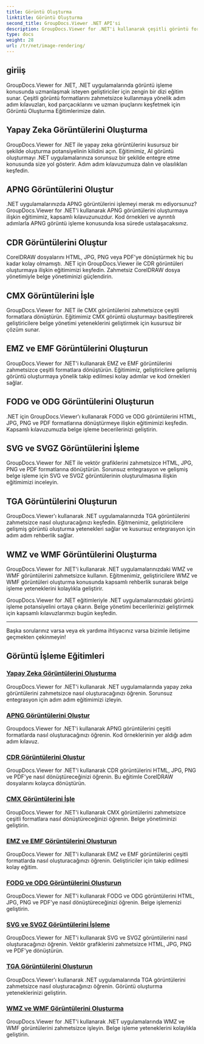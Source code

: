 ```yaml
---
title: Görüntü Oluşturma
linktitle: Görüntü Oluşturma
second_title: GroupDocs.Viewer .NET API'si
description: GroupDocs.Viewer for .NET'i kullanarak çeşitli görüntü formatlarını işlemeye ilişkin kapsamlı eğitimleri keşfedin. Yapay zekadan WMF'ye kadar kusursuz entegrasyon ve kodlama örneklerini öğrenin.
type: docs
weight: 28
url: /tr/net/image-rendering/
---
```


## giriiş

GroupDocs.Viewer for .NET, .NET uygulamalarında görüntü işleme konusunda uzmanlaşmak isteyen geliştiriciler için zengin bir dizi eğitim sunar. Çeşitli görüntü formatlarını zahmetsizce kullanmaya yönelik adım adım kılavuzları, kod parçacıklarını ve uzman ipuçlarını keşfetmek için Görüntü Oluşturma Eğitimlerimize dalın.

## Yapay Zeka Görüntülerini Oluşturma
GroupDocs.Viewer for .NET ile yapay zeka görüntülerini kusursuz bir şekilde oluşturma potansiyelinin kilidini açın. Eğitimimiz, AI görüntü oluşturmayı .NET uygulamalarınıza sorunsuz bir şekilde entegre etme konusunda size yol gösterir. Adım adım kılavuzumuza dalın ve olasılıkları keşfedin.

## APNG Görüntülerini Oluştur
.NET uygulamalarınızda APNG görüntülerini işlemeyi merak mı ediyorsunuz? GroupDocs.Viewer for .NET'i kullanarak APNG görüntülerini oluşturmaya ilişkin eğitimimiz, kapsamlı kılavuzunuzdur. Kod örnekleri ve ayrıntılı adımlarla APNG görüntü işleme konusunda kısa sürede ustalaşacaksınız.

## CDR Görüntülerini Oluştur
CorelDRAW dosyalarını HTML, JPG, PNG veya PDF'ye dönüştürmek hiç bu kadar kolay olmamıştı. .NET için GroupDocs.Viewer ile CDR görüntüleri oluşturmaya ilişkin eğitimimizi keşfedin. Zahmetsiz CorelDRAW dosya yönetimiyle belge yönetiminizi güçlendirin.

## CMX Görüntülerini İşle
GroupDocs.Viewer for .NET ile CMX görüntülerini zahmetsizce çeşitli formatlara dönüştürün. Eğitimimiz CMX görüntü oluşturmayı basitleştirerek geliştiricilere belge yönetimi yeteneklerini geliştirmek için kusursuz bir çözüm sunar.

## EMZ ve EMF Görüntülerini Oluşturun
GroupDocs.Viewer for .NET'i kullanarak EMZ ve EMF görüntülerini zahmetsizce çeşitli formatlara dönüştürün. Eğitimimiz, geliştiricilere gelişmiş görüntü oluşturmaya yönelik takip edilmesi kolay adımlar ve kod örnekleri sağlar.

## FODG ve ODG Görüntülerini Oluşturun
.NET için GroupDocs.Viewer'ı kullanarak FODG ve ODG görüntülerini HTML, JPG, PNG ve PDF formatlarına dönüştürmeye ilişkin eğitimimizi keşfedin. Kapsamlı kılavuzumuzla belge işleme becerilerinizi geliştirin.

## SVG ve SVGZ Görüntülerini İşleme
GroupDocs.Viewer for .NET ile vektör grafiklerini zahmetsizce HTML, JPG, PNG ve PDF formatlarına dönüştürün. Sorunsuz entegrasyon ve gelişmiş belge işleme için SVG ve SVGZ görüntülerinin oluşturulmasına ilişkin eğitimimizi inceleyin.

## TGA Görüntülerini Oluşturun
GroupDocs.Viewer'ı kullanarak .NET uygulamalarınızda TGA görüntülerini zahmetsizce nasıl oluşturacağınızı keşfedin. Eğitmenimiz, geliştiricilere gelişmiş görüntü oluşturma yetenekleri sağlar ve kusursuz entegrasyon için adım adım rehberlik sağlar.

## WMZ ve WMF Görüntülerini Oluşturma
GroupDocs.Viewer for .NET'i kullanarak .NET uygulamalarınızdaki WMZ ve WMF görüntülerini zahmetsizce kullanın. Eğitmenimiz, geliştiricilere WMZ ve WMF görüntüleri oluşturma konusunda kapsamlı rehberlik sunarak belge işleme yeteneklerini kolaylıkla geliştirir.

GroupDocs.Viewer for .NET eğitimleriyle .NET uygulamalarınızdaki görüntü işleme potansiyelini ortaya çıkarın. Belge yönetimi becerilerinizi geliştirmek için kapsamlı kılavuzlarımızı bugün keşfedin.

---

Başka sorularınız varsa veya ek yardıma ihtiyacınız varsa bizimle iletişime geçmekten çekinmeyin!
## Görüntü İşleme Eğitimleri
### [Yapay Zeka Görüntülerini Oluşturma](./render-ai-images/)
GroupDocs.Viewer for .NET'i kullanarak .NET uygulamalarında yapay zeka görüntülerini zahmetsizce nasıl oluşturacağınızı öğrenin. Sorunsuz entegrasyon için adım adım eğitimimizi izleyin.
### [APNG Görüntülerini Oluştur](./render-apng-images/)
Groupdocs.Viewer for .NET'i kullanarak APNG görüntülerini çeşitli formatlarda nasıl oluşturacağınızı öğrenin. Kod örneklerinin yer aldığı adım adım kılavuz.
### [CDR Görüntülerini Oluştur](./render-cdr-images/)
GroupDocs.Viewer for .NET'i kullanarak CDR görüntülerini HTML, JPG, PNG ve PDF'ye nasıl dönüştüreceğinizi öğrenin. Bu eğitimle CorelDRAW dosyalarını kolayca dönüştürün.
### [CMX Görüntülerini İşle](./render-cmx-images/)
GroupDocs.Viewer for .NET'i kullanarak CMX görüntülerini zahmetsizce çeşitli formatlara nasıl dönüştüreceğinizi öğrenin. Belge yönetiminizi geliştirin.
### [EMZ ve EMF Görüntülerini Oluşturun](./render-emz-emf-images/)
GroupDocs.Viewer for .NET'i kullanarak EMZ ve EMF görüntülerini çeşitli formatlarda nasıl oluşturacağınızı öğrenin. Geliştiriciler için takip edilmesi kolay eğitim.
### [FODG ve ODG Görüntülerini Oluşturun](./render-fodg-odg-images/)
GroupDocs.Viewer for .NET'i kullanarak FODG ve ODG görüntülerini HTML, JPG, PNG ve PDF'ye nasıl dönüştüreceğinizi öğrenin. Belge işlemenizi geliştirin.
### [SVG ve SVGZ Görüntülerini İşleme](./render-svg-svgz-images/)
GroupDocs.Viewer for .NET'i kullanarak SVG ve SVGZ görüntülerini nasıl oluşturacağınızı öğrenin. Vektör grafiklerini zahmetsizce HTML, JPG, PNG ve PDF'ye dönüştürün.
### [TGA Görüntülerini Oluşturun](./render-tga-images/)
GroupDocs.Viewer'ı kullanarak .NET uygulamalarında TGA görüntülerini zahmetsizce nasıl oluşturacağınızı öğrenin. Görüntü oluşturma yeteneklerinizi geliştirin.
### [WMZ ve WMF Görüntülerini Oluşturma](./render-wmz-wmf-images/)
GroupDocs.Viewer for .NET'i kullanarak .NET uygulamalarında WMZ ve WMF görüntülerini zahmetsizce işleyin. Belge işleme yeteneklerini kolaylıkla geliştirin.
